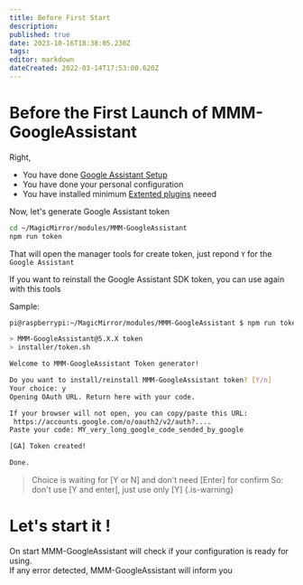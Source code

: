 ```yaml
---
title: Before First Start
description: 
published: true
date: 2023-10-16T18:38:05.230Z
tags: 
editor: markdown
dateCreated: 2022-03-14T17:53:00.620Z
---
```


# Before the First Launch of MMM-GoogleAssistant

Right,
 * You have done [Google Assistant Setup](/MMM-GoogleAssistant/SetupCredentials)
 * You have done your personal configuration
 * You have installed minimum [Extented plugins](/MMM-GoogleAssistant/ExtentedPlugins#advice-to-start) neeed

Now, let's generate Google Assistant token

```sh
cd ~/MagicMirror/modules/MMM-GoogleAssistant
npm run token
```
That will open the manager tools for create token, just repond `Y` for the `Google Assistant`

If you want to reinstall the Google Assistant SDK token, you can use again with this tools 

Sample:
```sh
pi@raspberrypi:~/MagicMirror/modules/MMM-GoogleAssistant $ npm run token

> MMM-GoogleAssistant@5.X.X token
> installer/token.sh

Welcome to MMM-GoogleAssistant Token generator!

Do you want to install/reinstall MMM-GoogleAssistant token? [Y/n] 
Your choice: y
Opening OAuth URL. Return here with your code.

If your browser will not open, you can copy/paste this URL:
 https://accounts.google.com/o/oauth2/v2/auth?....
Paste your code: MY_very_long_google_code_sended_by_google

[GA] Token created!

Done.
```

> Choice is waiting for [Y or N] and don't need [Enter] for confirm
> So: don't use [Y and enter], just use only [Y]
{.is-warning}


# Let's start it !

On start MMM-GoogleAssistant will check if your configuration is ready for using.<br>
If any error detected, MMM-GoogleAssistant will inform you
